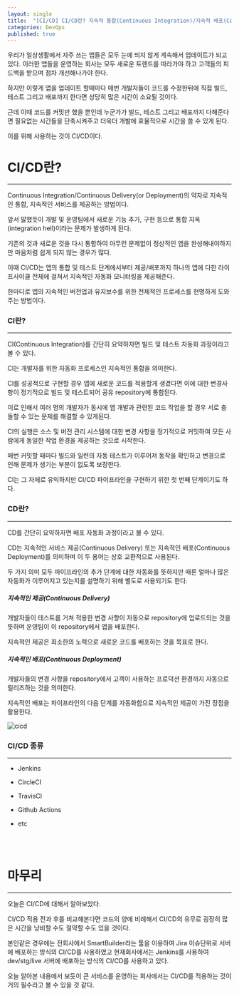 ```yaml
---
layout: single
title:  "[CI/CD] CI/CD란? 지속적 통합(Continuous Integration)/지속적 배포(Continuous Delivery/Deployment)"
categories: DevOps
published: true
---
```


우리가 일상생활에서 자주 쓰는 앱들은 모두 눈에 띄지 않게 계속해서 업데이트가 되고 있다. 이러한 앱들을 운영하는 회사는 모두 새로운 트렌드를 따라가야 하고 고객들의 피드백을 받으며 점차 개선해나가야 한다.

하지만 이렇게 앱을 업데이트 할때마다 매번 개발자들이 코드를 수정한뒤에 직접 빌드, 테스트 그리고 배포까지 한다면 상당히 많은 시간이 소요될 것이다.

근데 이때 코드를 커밋만 했을 뿐인데 누군가가 빌드, 테스트 그리고 배포까지 다해준다면 필요없는 시간들을 단축시켜주고 더욱더 개발에 효율적으로 시간을 쓸 수 있게 된다.

이를 위해 사용하는 것이 CI/CD이다.

# CI/CD란?

---

Continuous Integration/Continuous Delivery(or Deployment)의 약자로 지속적인 통합, 지속적인 서비스를 제공하는 방법이다.

앞서 맗했듯이 개발 및 운영팀에서 새로운 기능 추가, 구현 등으로 통합 지옥(integration hell)이라는 문제가 발생하게 된다.

기존의 것과 새로운 것을 다시 통합하여 아무런 문제없이 정상적인 앱을 완성해내야하지만 마음처럼 쉽게 되지 않는 경우가 많다.

이때 CI/CD는 앱의 통합 및 테스트 단계에서부터 제공/배포까지 하나의 앱에 다한 라이프사이클 전체에 걸쳐서 지속적인 자동화 모니터링을 제공해준다.

한마디로 앱의 지속적인 버전업과 유지보수를 위한 전체적인 프로세스를 현명하게 도와주는 방법이다.


### CI란?

---


CI(Continuous Integration)를 간단히 요약하자면 빌드 및 테스트 자동화 과정이라고 볼 수 있다.

CI는 개발자를 위한 자동화 프로세스인 지속적인 통합을 의미한다.

CI를 성공적으로 구현할 경우 앱에 새로운 코드를 적용할게 생겼다면 이에 대한 변경사항이 정기적으로 빌드 및 테스트되어 공유 repository에 통합된다.

이로 인해서 여러 명의 개발자가 동시에 앱 개발과 관련된 코드 작업을 할 경우 서로 충돌할 수 있는 문제를 해결할 수 있게된다.

CI의 실행은 소스 및 버전 관리 시스템에 대한 변경 사항을 정기적으로 커밋하여 모든 사람에게 동일한 작업 환경을 제공하는 것으로 시작한다.

매번 커밋할 때마다 빌드와 일련의 자동 테스트가 이루어져 동작을 확인하고 변경으로 인해 문제가 생기는 부분이 없도록 보장한다.

CI는 그 자체로 유익하지만 CI/CD 파이프라인을 구현하기 위한 첫 번째 단계이기도 하다.

### CD란?

---


CD를 간단히 요약하자면 배포 자동화 과정이라고 볼 수 있다.

CD는 지속적인 서비스 제공(Continuous Delivery) 또는 지속적인 배포(Continuous Deployment)를 의미하며 이 두 용어는 상호 교환적으로 사용된다.

두 가지 의미 모두 파이프라인의 추가 단계에 대한 자동화를 뜻하지만 때론 얼마나 많은 자동화가 이루어지고 있는지를 설명하기 위해 별도로 사용되기도 한다.

##### 지속적인 제공(Continuous Delivery)

개발자들이 테스트를 거쳐 적용한 변경 사항이 자동으로 repository에 업로드되는 것을 뜻하며 운영팀이 이 repository에서 앱을 배포한다.

지속적인 제공은 최소한의 노력으로 새로운 코드를 배포하는 것을 목표로 한다.

##### 지속적인 배포(Continuous Deployment)

개발자들의 변경 사항을 repository에서 고객이 사용하는 프로덕션 환경까지 자동으로 릴리즈하는 것을 의미한다.

지속적인 배포는 파이프라인의 다음 단계를 자동화함으로 지속적인 제공이 가진 장점을 활용한다.

![cicd](https://user-images.githubusercontent.com/69960282/231944497-c3b26ebe-864c-4916-9daf-3e2bcfc42fbd.png)

### CI/CD 종류

---

* Jenkins

* CircleCI

* TravisCI

* Github Actions

* etc

<br/><br/>
# 마무리

---

오늘은 CI/CD에 대해서 알아보았다.

CI/CD 적용 전과 후를 비교해본다면 코드의 양에 비례해서 CI/CD의 유무로 굉장히 많은 시간을 낭비할 수도 절약할 수도 있을 것이다.

본인같은 경우에는 전회사에서 SmartBuilder라는 툴을 이용하여 Jira 이슈단위로 서버에 배포하는 방식의 CI/CD를 사용하였고 현재회사에서는 Jenkins를 사용하여 dev/stg/live 서버에 배포하는 방식의 CI/CD를 사용하고 있다.

오늘 알아본 내용에서 보듯이 큰 서비스를 운영하는 회사에서는 CI/CD를 적용하는 것이 거의 필수라고 볼 수 있을 것 같다.


